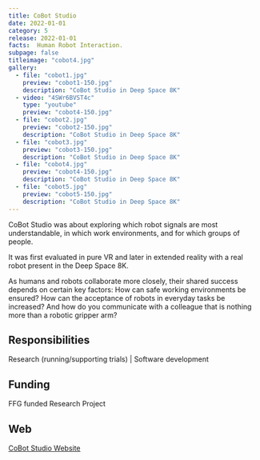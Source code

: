```yaml
---
title: CoBot Studio
date: 2022-01-01
category: 5
release: 2022-01-01
facts:  Human Robot Interaction.
subpage: false
titleimage: "cobot4.jpg"
gallery:
  - file: "cobot1.jpg"
    preview: "cobot1-150.jpg"
    description: "CoBot Studio in Deep Space 8K"
  - video: "4SWr6BVST4c"
    type: "youtube"
    preview: "cobot4-150.jpg"
  - file: "cobot2.jpg"
    preview: "cobot2-150.jpg"
    description: "CoBot Studio in Deep Space 8K"
  - file: "cobot3.jpg"
    preview: "cobot3-150.jpg"
    description: "CoBot Studio in Deep Space 8K"
  - file: "cobot4.jpg"
    preview: "cobot4-150.jpg"
    description: "CoBot Studio in Deep Space 8K"
  - file: "cobot5.jpg"
    preview: "cobot5-150.jpg"
    description: "CoBot Studio in Deep Space 8K"
---
```


CoBot Studio was about exploring which robot signals are most understandable, in which work environments, and for which groups of people.

It was first evaluated in pure VR and later in extended reality with a real robot present in the Deep Space 8K.

As humans and robots collaborate more closely, their shared success depends on certain key factors: How can safe working environments be ensured? How can the acceptance of robots in everyday tasks be increased? And how do you communicate with a colleague that is nothing more than a robotic gripper arm?

## Responsibilities
Research (running/supporting trials) | Software development

## Funding
FFG funded Research Project

## Web
[CoBot Studio Website](https://ars.electronica.art/futurelab/en/projects-cobot/)<br>



